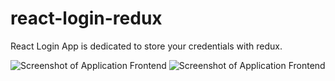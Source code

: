 # react-login-redux

React Login App is dedicated to store your credentials with redux.

![Screenshot of Application Frontend](https://i.ibb.co/HXkwNvx/Screenshot-2021-06-02-at-4-32-25-PM.png)
![Screenshot of Application Frontend](https://i.ibb.co/FK0yQJf/Screenshot-2021-06-02-at-4-32-38-PM.png)
